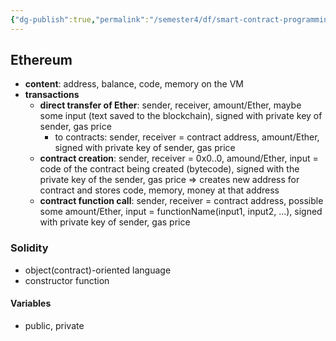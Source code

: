 ```yaml
---
{"dg-publish":true,"permalink":"/semester4/df/smart-contract-programming/"}
---
```


## Ethereum
- **content**: address, balance, code, memory on the VM
- **transactions**
	- **direct transfer of Ether**: sender, receiver, amount/Ether, maybe some input (text saved to the blockchain), signed with private key of sender, gas price
		- to contracts: sender, receiver = contract address, amount/Ether, signed with private key of sender, gas price
	- **contract creation**: sender, receiver = 0x0..0, amound/Ether, input = code of the contract being created (bytecode), signed with the private key of the sender, gas price => creates new address for contract and stores code, memory, money at that address
	- **contract function call**: sender, receiver = contract address, possible some amount/Ether, input = functionName(input1, input2, ...), signed with private key of sender, gas price
### Solidity
- object(contract)-oriented language
- constructor function
#### Variables
- public, private